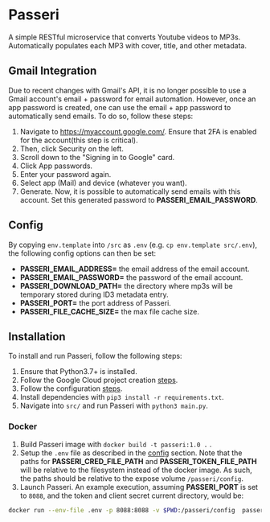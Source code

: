 # Passeri

A simple RESTful microservice that converts Youtube videos to MP3s. Automatically
populates each MP3 with cover, title, and other metadata.

## Gmail Integration

Due to recent changes with Gmail's API, it is no longer possible to use a Gmail
account's email + password for email automation. However, once an app
password is created, one can use the email + app password to automatically send
emails. To do so, follow these steps:

1. Navigate to https://myaccount.google.com/. Ensure that 2FA is enabled
   for the account(this step is critical).
2. Then, click Security on the left.
3. Scroll down to the "Signing in to Google" card.
4. Click App passwords.
5. Enter your password again.
6. Select app (Mail) and device (whatever you want).
7. Generate. Now, it is possible to automatically send emails with this
   account. Set this generated password to **PASSERI_EMAIL_PASSWORD**.

## Config

By copying `env.template` into `/src` as `.env` (e.g. `cp env.template src/.env`),
the following config options can then be set:

- **PASSERI_EMAIL_ADDRESS=** the email address of the email account.
- **PASSERI_EMAIL_PASSWORD=** the password of the email account.
- **PASSERI_DOWNLOAD_PATH=** the directory where mp3s will be temporary stored during
  ID3 metadata entry.
- **PASSERI_PORT=** the port address of Passeri.
- **PASSERI_FILE_CACHE_SIZE=** the max file cache size.

## Installation

To install and run Passeri, follow the following steps:

1. Ensure that Python3.7+ is installed.
2. Follow the Google Cloud project creation [steps](#gmail-integration).
3. Follow the configuration [steps](#config).
4. Install dependencies with `pip3 install -r requirements.txt`.
5. Navigate into `src/` and run Passeri with `python3 main.py`.

### Docker

1. Build Passeri image with `docker build -t passeri:1.0 .` .
2. Setup the `.env` file as described in the [config](#configuration) section. Note that
   the paths for **PASSERI_CRED_FILE_PATH** and **PASSERI_TOKEN_FILE_PATH** will be
   relative to the filesystem instead of the docker image. As such, the paths should be
   relative to the expose volume `/passeri/config`.
3. Launch Passeri. An example execution, assuming **PASSERI_PORT** is set to `8088`, and
   the token and client secret current directory, would be:

```bash
docker run --env-file .env -p 8088:8088 -v $PWD:/passeri/config  passeri:1.0
```
